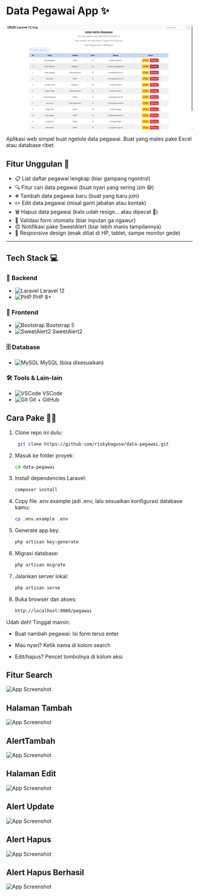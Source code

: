 # Data Pegawai App ✨
![App Screenshot](/resources/ss/homepage.png) <!-- Jangan lupa kasih screenshot ntar! -->

Aplikasi web simpel buat ngelola data pegawai. Buat yang males pake Excel atau database ribet. 

## Fitur Unggulan 🚀
- 📋 Liat daftar pegawai lengkap (biar gampang ngontrol)
- 🔍 Fitur cari data pegawai (buat nyari yang sering izin 😅)
- ➕ Tambah data pegawai baru (buat yang baru join)
- ✏️ Edit data pegawai (misal ganti jabatan atau kontak)
- 🗑️ Hapus data pegawai (kalo udah resign... atau dipecat 🙈)
- 🧠 Validasi form otomatis (biar inputan ga ngawur)
- 😍 Notifikasi pake SweetAlert (biar lebih manis tampilannya)
- 📱 Responsive design (enak diliat di HP, tablet, sampe monitor gede)

---

## Tech Stack 💻

### 🔧 Backend
- ![Laravel](https://img.shields.io/badge/Laravel-FF2D20?logo=laravel&logoColor=white) Laravel 12
- ![PHP](https://img.shields.io/badge/PHP-777BB4?logo=php&logoColor=white) PHP 8+

### 🎨 Frontend
- ![Bootstrap](https://img.shields.io/badge/Bootstrap-7952B3?logo=bootstrap&logoColor=white) Bootstrap 5
- ![SweetAlert2](https://img.shields.io/badge/SweetAlert2-FF6C6C?logo=javascript&logoColor=white) SweetAlert2

### 🗄️ Database
- ![MySQL](https://img.shields.io/badge/MySQL-4479A1?logo=mysql&logoColor=white) MySQL (bisa disesuaikan)

### 🛠️ Tools & Lain-lain
- ![VSCode](https://img.shields.io/badge/VSCode-007ACC?logo=visualstudiocode&logoColor=white) VSCode
- ![Git](https://img.shields.io/badge/Git-F05032?logo=git&logoColor=white) Git + GitHub


## Cara Pake 🧑‍💻
1. Clone repo ini dulu:
   ```bash
    git clone https://github.com/riskybaguse/data-pegawai.git
2. Masuk ke folder proyek:
   ```bash
   cd data-pegawai
3. Install dependencies Laravel:
   ```bash
   composer install
4. Copy file .env.example jadi .env, lalu sesuaikan konfigurasi database kamu:
   ```bash
   cp .env.example .env
5. Generate app key:
    ```bash
    php artisan key:generate
6. Migrasi database:
    ```bash
    php artisan migrate
7. Jalankan server lokal:
    ```bash
    php artisan serve
8. Buka browser dan akses:
    ```bash
    http://localhost:8000/pegawai

Udah deh! Tinggal mainin:

 - Buat nambah pegawai: Isi form terus enter

 - Mau nyari? Ketik nama di kolom search

 - Edit/hapus? Pencet tombolnya di kolom aksi

## Fitur Search
![App Screenshot](/resources/ss/search.png)
## Halaman Tambah
![App Screenshot](/resources/ss/tambahpage.png)
## AlertTambah
![App Screenshot](/resources/ss/alerttambah.png)
## Halaman Edit
![App Screenshot](/resources/ss/editpage.png)
## Alert Update
![App Screenshot](/resources/ss/alertupdate.png)
## Alert Hapus
![App Screenshot](/resources/ss/alerthapus.png)
## Alert Hapus Berhasil
![App Screenshot](/resources/ss/alerthapuscek.png)

